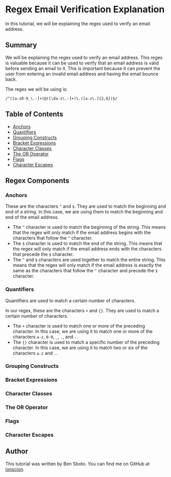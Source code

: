 # Regex Email Verification Explanation

In this tutorial, we will be explaining the regex used to verify an email address. 

## Summary

We will be explaining the regex used to verify an email address. This regex is valuable because it can be used to verify that an email address is valid before sending an email to it. This is important because it can prevent the user from entering an invalid email address and having the email bounce back.

The regex we will be using is:

`/^([a-z0-9_\.-]+)@([\da-z\.-]+)\.([a-z\.]{2,6})$/`


## Table of Contents

- [Anchors](#anchors)
- [Quantifiers](#quantifiers)
- [Grouping Constructs](#grouping-constructs)
- [Bracket Expressions](#bracket-expressions)
- [Character Classes](#character-classes)
- [The OR Operator](#the-or-operator)
- [Flags](#flags)
- [Character Escapes](#character-escapes)

## Regex Components

### Anchors

These are the characters `^` and `$`. They are used to match the beginning and end of a string. In this case, we are using them to match the beginning and end of the email address.

- The `^` character is used to match the beginning of the string. This means that the regex will only match if the email address begins with the characters that follow the `^` character.
- The `$` character is used to match the end of the string. This means that the regex will only match if the email address ends with the characters that precede the `$` character.
- The `^` and `$` characters are used together to match the entire string. This means that the regex will only match if the email address is exactly the same as the characters that follow the `^` character and precede the `$` character.

### Quantifiers
Quantifiers are used to match a certain number of characters.

In our regex, these are the characters `+` and `{}`. They are used to match a certain number of characters.
- The `+` character is used to match one or more of the preceding character. In this case, we are using it to match one or more of the characters `a-z`, `0-9`, `_`, `.`, and `-`.
- The `{}` character is used to match a specific number of the preceding character. In this case, we are using it to match two or six of the characters `a-z` and `.`.

### Grouping Constructs

### Bracket Expressions

### Character Classes

### The OR Operator

### Flags

### Character Escapes

## Author

This tutorial was written by Ben Sboto. You can find me on GitHub at [ionscion](https://github.com/ionscion).
